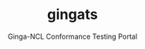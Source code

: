 ---
layout: project

permalink: /projetos/gingancl/

title: "gingats"
subtitle: "Ginga-NCL Conformance Testing Portal"

duration: "2010 - 2011"

excerpt: "On the Ginga-NCL Conformance Testing Portal, middleware developers and testers can find a comprehensive specification of testing procedures for the <a href=\"http://www.itu.int/rec/T-REC-H.761\">ITU-T H.761</a> Ginga-NCL middleware. Moreover, they can also make contributions, revising or creating conformance testing items. The Portal was launched in July 2011 with a set of more than 250 assertions, 780 test instructions and 300 test cases."

categories: 
 - projetos
 - ferramentas
 
tags:
  - multimídia
  - ginga
  - ncl
  - telemidia
  - gingats
  - drupal
  - suite de teste
  - puc-rio
---